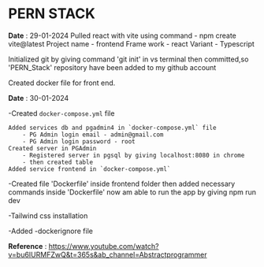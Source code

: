 # PERN STACK

**Date** : 29-01-2024
Pulled react with vite using command - npm create vite@latest
Project name - frontend
Frame work - react
Variant - Typescript

Initialized git by giving command 'git init' in vs terminal
then committed,so 'PERN_Stack' repository have been added to my github account

Created docker file for front end. 

**Date** : 30-01-2024

-Created `docker-compose.yml` file

    Added services db and pgadmin4 in `docker-compose.yml` file
        - PG Admin login email - admin@gmail.com
        - PG Admin login password - root
    Created server in PGAdmin
        - Registered server in pgsql by giving localhost:8080 in chrome
        - then created table
    Added service frontend in `docker-compose.yml`

-Created file 'Dockerfile' inside frontend folder
 then added necessary commands inside 'Dockerfile'
 now am able to run the app by giving npm run dev

-Tailwind css installation

-Added -dockerignore file

**Reference** : https://www.youtube.com/watch?v=bu6IURMFZwQ&t=365s&ab_channel=Abstractprogrammer
```